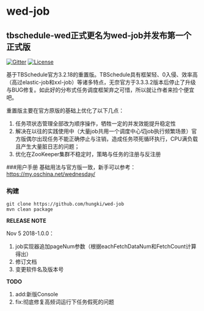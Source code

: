 # wed-job

## tbschedule-wed正式更名为wed-job并发布第一个正式版 ##

[![Gitter](https://badges.gitter.im/wednesday-lj/wed-job.svg)](https://gitter.im/wednesday-lj/wed-job?utm_source=badge&utm_medium=badge&utm_campaign=pr-badge)   [![License](https://img.shields.io/badge/license-Apache%202-4EB1BA.svg)](https://www.apache.org/licenses/LICENSE-2.0.html)

基于TBSchedule官方3.2.18的重置版。TBSchedule具有框架轻、0入侵、效率高（高过elastic-job和xxl-job）等诸多特点，无奈官方于3.3.3.2版本后停止了升级与BUG修复。如此好的分布式任务调度框架弃之可惜，所以就让作者来捡个便宜吧。

重置版主要在官方原版的基础上优化了以下几点： 
>
1. 任务项状态管理全部改为顺序操作，牺牲一定的并发效能提升稳定性 
2. 解决在以往的实践使用中（大量job共用一个调度中心切job执行频繁场景）官方版偶尔出现任务不能正确停止与注销，造成任务项死循环执行，CPU满负载且产生大量脏日志的问题；
3. 优化在ZooKeeper集群不稳定时，策略与任务的注册与反注册



###用户手册
基础用法与官方版一致，新手可以参考：https://my.oschina.net/wednesday/

### 构建
    git clone https://github.com/hungki/wed-job
	mvn clean package

**RELEASE NOTE**

Nov 5 2018-1.0.0：

1. job实现器追加pageNum参数（根据eachFetchDataNum和FetchCount计算得出）
2. 修订文档
3. 变更软件名及版本号

**TODO**

1. add:新版Console
2. fix:彻底修复高频词运行下任务假死的问题